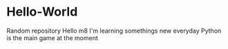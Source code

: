 # Hello-World
Random repository
Hello m8
I'm learning somethings new everyday
Python is the main game at the moment
